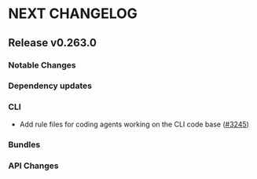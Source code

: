 # NEXT CHANGELOG

## Release v0.263.0

### Notable Changes

### Dependency updates

### CLI
* Add rule files for coding agents working on the CLI code base ([#3245](https://github.com/databricks/cli/pull/3245))

### Bundles

### API Changes
